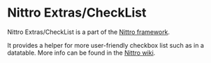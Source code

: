 Nittro Extras/CheckList
=======================

Nittro Extras/CheckList is a part of the [Nittro framework](https://github.com/nittro/nittro).

It provides a helper for more user-friendly checkbox list such as in a datatable.
More info can be found in the [Nittro wiki](https://github.com/nittro/nittro/wiki).

